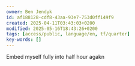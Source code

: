 ```yaml
---
owner: Ben Jendyk
id: af188128-cdf8-43aa-93e7-753d0ff149f9
created: 2025-04-11T03:43:03+0200
modified: 2025-05-16T18:43:26+0200
tags: [access/public, language/en, tf/quarter]
key-words: []
---
```


Embed myself fully into half hour agakn